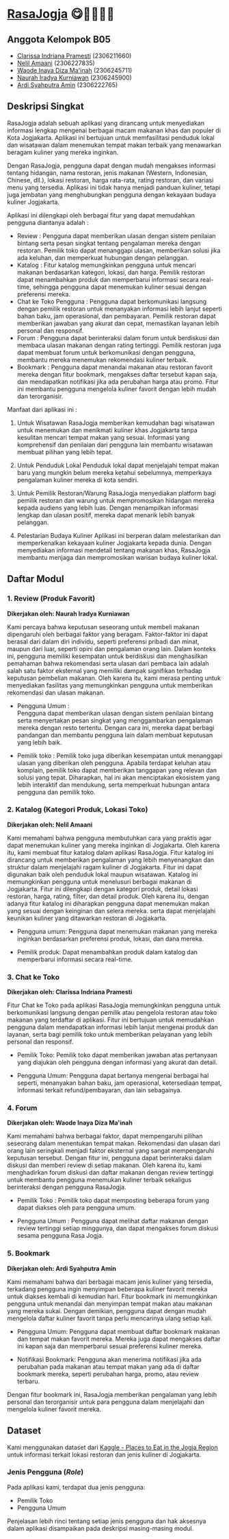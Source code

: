 # [RasaJogja](http://ardi-syahputra-rasajogja.pbp.cs.ui.ac.id/) 😋🦑🍟🌭🍔

## Anggota Kelompok B05
- [Clarissa Indriana Pramesti](https://github.com/clarissaindriana) (2306211660)
- [Nelil Amaani](https://github.com/nelil21) (2306227835)
- [Waode Inaya Diza Ma'inah](https://github.com/inayadiza) (2306245711)
- [Naurah Iradya Kurniawan](https://github.com/Naurah15) (2306245900)
- [Ardi Syahputra Amin](https://github.com/aminardisy) (2306222765)

## Deskripsi Singkat
RasaJogja adalah sebuah aplikasi yang dirancang untuk menyediakan informasi lengkap mengenai berbagai macam makanan khas dan populer di Kota Jogjakarta. Aplikasi ini bertujuan untuk memfasilitasi penduduk lokal dan wisatawan dalam menemukan tempat makan terbaik yang menawarkan beragam kuliner yang mereka inginkan. 

Dengan RasaJogja, pengguna dapat dengan mudah mengakses informasi tentang hidangan, nama restoran, jenis makanan (Western, Indonesian, Chinese, dll.), lokasi restoran, harga rata-rata, rating restoran, dan variasi menu yang tersedia. Aplikasi ini tidak hanya menjadi panduan kuliner, tetapi juga jembatan yang menghubungkan pengguna dengan kekayaan budaya kuliner Jogjakarta.

Aplikasi ini dilengkapi oleh berbagai fitur yang dapat memudahkan pengguna diantanya adalah :
- Review : Pengguna dapat memberikan ulasan dengan sistem penilaian bintang serta pesan singkat tentang pengalaman mereka dengan restoran. Pemilik toko dapat menanggapi ulasan, memberikan solusi jika ada keluhan, dan memperkuat hubungan dengan pelanggan.
- Katalog : Fitur katalog memungkinkan pengguna untuk mencari makanan berdasarkan kategori, lokasi, dan harga. Pemilik restoran dapat menambahkan produk dan memperbarui informasi secara real-time, sehingga pengguna dapat menemukan kuliner sesuai dengan preferensi mereka.
- Chat ke Toko Pengguna : Pengguna dapat berkomunikasi langsung dengan pemilik restoran untuk menanyakan informasi lebih lanjut seperti bahan baku, jam operasional, dan pembayaran. Pemilik restoran dapat memberikan jawaban yang akurat dan cepat, memastikan layanan lebih personal dan responsif.
- Forum : Pengguna dapat berinteraksi dalam forum untuk berdiskusi dan membaca ulasan makanan dengan rating tertinggi. Pemilik restoran juga dapat membuat forum untuk berkomunikasi dengan pengguna, membantu mereka menemukan rekomendasi kuliner terbaik.
- Bookmark : Pengguna dapat menandai makanan atau restoran favorit mereka dengan fitur bookmark, mengakses daftar tersebut kapan saja, dan mendapatkan notifikasi jika ada perubahan harga atau promo. Fitur ini membantu pengguna mengelola kuliner favorit dengan lebih mudah dan terorganisir.

Manfaat dari aplikasi ini : 
1. Untuk Wisatawan
RasaJogja memberikan kemudahan bagi wisatawan untuk menemukan dan menikmati kuliner khas Jogjakarta tanpa kesulitan mencari tempat makan yang sesuai. Informasi yang komprehensif dan penilaian dari pengguna lain membantu wisatawan membuat pilihan yang lebih tepat.

2. Untuk Penduduk Lokal
Penduduk lokal dapat menjelajahi tempat makan baru yang mungkin belum mereka ketahui sebelumnya, memperkaya pengalaman kuliner mereka di kota sendiri.

3. Untuk Pemilik Restoran/Warung
RasaJogja menyediakan platform bagi pemilik restoran dan warung untuk mempromosikan hidangan mereka kepada audiens yang lebih luas. Dengan menampilkan informasi lengkap dan ulasan positif, mereka dapat menarik lebih banyak pelanggan.

4. Pelestarian Budaya Kuliner
Aplikasi ini berperan dalam melestarikan dan memperkenalkan kekayaan kuliner Jogjakarta kepada dunia. Dengan menyediakan informasi mendetail tentang makanan khas, RasaJogja membantu menjaga dan mempromosikan warisan budaya kuliner lokal.

## Daftar Modul

### 1. Review (Produk Favorit)
**Dikerjakan oleh: Naurah Iradya Kurniawan**

Kami percaya bahwa keputusan seseorang untuk membeli makanan dipengaruhi oleh berbagai faktor yang beragam. Faktor-faktor ini dapat berasal dari dalam diri individu, seperti preferensi pribadi dan minat, maupun dari luar, seperti opini dan pengalaman orang lain. Dalam konteks ini, pengguna memiliki kesempatan untuk berdiskusi dan menghasilkan pemahaman bahwa rekomendasi serta ulasan dari pembaca lain adalah salah satu faktor eksternal yang memiliki dampak signifikan terhadap keputusan pembelian makanan. Oleh karena itu, kami merasa penting untuk menyediakan fasilitas yang memungkinkan pengguna untuk memberikan rekomendasi dan ulasan makanan. 

- Pengguna Umum :  
  Pengguna dapat memberikan ulasan dengan sistem penilaian bintang serta menyertakan pesan singkat yang menggambarkan pengalaman mereka dengan resto tertentu. Dengan cara ini, mereka dapat berbagi pandangan dan membantu pengguna lain dalam membuat keputusan yang lebih     baik. 

- Pemilik toko : 
  Pemilik toko juga diberikan kesempatan untuk menanggapi ulasan yang diberikan oleh pengguna. Apabila terdapat keluhan atau komplain, pemilik toko dapat memberikan tanggapan yang relevan dan solusi yang tepat. Diharapkan, hal ini akan menciptakan ekosistem yang lebih     interaktif dan mendukung, serta memperkuat hubungan antara pengguna dan pemilik toko.


### 2. Katalog (Kategori Produk, Lokasi Toko)
**Dikerjakan oleh: Nelil Amaani**

Kami memahami bahwa pengguna membutuhkan cara yang praktis agar dapat menemukan kuliner yang mereka inginkan di Jogjakarta. Oleh karena itu, kami membuat fitur katalog dalam aplikasi RasaJogja. Fitur katalog ini dirancang untuk memberikan pengalaman yang lebih menyenangkan dan struktur dalam menjelajahi ragam kuliner di Jogjakarta. Fitur ini dapat digunakan baik oleh penduduk lokal maupun wisatawan.
Katalog ini memungkinkan pengguna untuk menelusuri berbagai makanan di Jogjakarta. Fitur ini dilengkapi dengan kategori produk, detail lokasi restoran, harga, rating, filter, dan detail produk. Oleh karena itu, dengan adanya fitur katalog ini diharapkan pengguna dapat menemukan makan yang sesuai dengan keinginan dan selera mereka. serta dapat menjelajahi keunikan kuliner yang ditawarkan restoran di Jogjakarta.

- Pengguna umum:
  Pengguna dapat menemukan makanan yang mereka inginkan berdasarkan preferensi produk, lokasi, dan dana mereka.

- Pemilik produk:
  Dapat menambahkan produk dalam katalog dan memperbarui informasi secara real-time.


### 3. Chat ke Toko
**Dikerjakan oleh: Clarissa Indriana Pramesti**

Fitur Chat ke Toko pada aplikasi RasaJogja memungkinkan pengguna untuk berkomunikasi langsung dengan pemilik atau pengelola restoran atau toko makanan yang terdaftar di aplikasi. Fitur ini bertujuan untuk memudahkan pengguna dalam mendapatkan informasi lebih lanjut mengenai produk dan  layanan,  serta bagi pemilik toko untuk memberikan pelayanan yang lebih personal dan responsif.

- Pemilik Toko:
  Pemilik toko dapat memberikan jawaban atas pertanyaan yang diajukan oleh pengguna dengan informasi yang akurat dan detail.

- Pengguna Umum:
  Pengguna dapat bertanya mengenai berbagai hal seperti, menanyakan bahan baku, jam operasional, ketersediaan tempat, informasi terkait refund/pembayaran, dan lain sebagainya. 


### 4. Forum
**Dikerjakan oleh: Waode Inaya Diza Ma'inah**

Kami memahami bahwa berbagai faktor, dapat mempengaruhi pilihan seseorang dalam menentukan tempat makan. Rekomendasi dan ulasan dari orang lain seringkali menjadi faktor eksternal yang sangat mempengaruhi keputusan tersebut. Dengan fitur ini, pengguna dapat berinteraksi dalam diskusi dan memberi review di setiap makanan. Oleh karena itu, kami menghadirkan forum diskusi dan daftar makanan dengan review tertinggi untuk membantu pengguna menemukan kuliner terbaik sekaligus berinteraksi dengan pengguna RasaJogja.

- Pemilik Toko :
  Pemilik toko dapat memposting beberapa forum yang dapat diakses oleh para pengguna umum.

- Pengguna Umum : 
  Pengguna dapat melihat daftar makanan dengan review tertinggi setiap minggunya, dan dapat mengakses forum diskusi sesama pengguna Rasa Jogja.


### 5. Bookmark
**Dikerjakan oleh: Ardi Syahputra Amin**

Kami memahami bahwa dari berbagai macam jenis kuliner yang tersedia, terkadang pengguna ingin menyimpan beberapa kuliner favorit mereka untuk diakses kembali di kemudian hari. Fitur bookmark ini memungkinkan pengguna untuk menandai dan menyimpan tempat makan atau makanan yang mereka sukai. Dengan demikian, pengguna dapat dengan mudah mengelola daftar kuliner favorit tanpa perlu mencarinya ulang setiap kali.

- Pengguna Umum:
  Pengguna dapat membuat daftar bookmark makanan dan tempat makan favorit mereka. Mereka juga dapat mengakses daftar ini kapan saja dan memperbarui sesuai preferensi kuliner mereka.

- Notifikasi Bookmark:
  Pengguna akan menerima notifikasi jika ada perubahan pada makanan atau tempat makan yang ada di daftar bookmark mereka, seperti perubahan harga, promo, atau review terbaru.

Dengan fitur bookmark ini, RasaJogja memberikan pengalaman yang lebih personal dan terorganisir untuk para pengguna dalam menjelajahi dan mengelola kuliner favorit mereka.

## Dataset
Kami menggunakan dataset dari [Kaggle - Places to Eat in the Jogja Region](https://www.kaggle.com/datasets/yudhaislamisulistya/places-to-eat-in-the-jogja-region) untuk informasi terkait lokasi restoran dan jenis kuliner di Jogjakarta.

### Jenis Pengguna (_Role_)

Pada aplikasi kami, terdapat dua jenis pengguna:

- Pemilik Toko
- Pengguna Umum

Penjelasan lebih rinci tentang setiap jenis pengguna dan hak aksesnya dalam aplikasi disampaikan pada deskripsi masing-masing modul.
